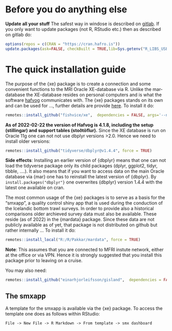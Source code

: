 
# Before you do anything else

**Update all your stuff** The safest way in windose is described on
[gitlab](https://gitlab.hafogvatn.is/-/snippets/3). If you only want to
update packages (not R, RStudio etc.) then as described on gitlab do:

``` r
options(repos = c(CRAN = "https://cran.hafro.is"))
update.packages(ask=FALSE, checkBuilt = TRUE,lib=Sys.getenv("R_LIBS_USER"))
```

# The quick installation guide

The purpose of the {xe} package is to create a connection and some
convenient functions to the MRI Oracle XE-database via R. Unlike the
mar-database the XE-database resides on personal computers and is what
the software [hafvog](https://heima.hafro.is/~darri/hafvog_vefur)
communicates with. The {xe} packages stands on its own and can be used
for …, further details are provide
[here](https://heima.hafro.is/~einarhj/xe/articles/overview_xe.html). To
install it do:

``` r
remotes::install_github("fishvice/xe",  dependencies = FALSE, args='--no-multiarch')
```

**As of 2022-02-22 the version of Hafvog is 4.1.8, including the setup
(stillingar) and support tables (stoðtöflur).** Since the XE database is
run on Oracle 11g one can not not use dbplyr versions \>2.0. Hence we
need to install older versions:

``` r
remotes::install_github("tidyverse/dbplyr@v1.4.4", force = TRUE)
```

**Side effects**: Installing an earlier version of {dbplyr} means that
one can not load the tidyverse package only its child packages (dplyr,
ggplot2, tidyr, tibble, ….). It also means that if you want to access
data on the main Oracle database via {mar} one has to reinstall the
latest version of {dbplyr}. By `install.packages("dbplyr"}` one
overwrites {dbplyr} version 1.4.4 with the latest one available on cran.

The most common usage of the {xe} packages is to serve as a basis for
the “smxapp”, a quality control shiny app that is used during the
conduction of the Icelandic bottom trawl surveys. In order to provide
also a historical comparisons older archieved survey data must also be
available. These reside (as of 2022) in the {mardata} package. Since
these data are not publicly available as of yet, that package is not
distributed on github but rather internally … To install it do:

``` r
remotes::install_local("R:/R/Pakkar/mardata", force = TRUE)
```

**Note**: This assumes that you are connected to MFRI instute network,
either at the office or via VPN. Hence it is strongly suggested that you
install this package prior to leaving on a cruise.

You may also need:

``` r
remotes::install_github("einarhjorleifsson/gisland",  dependencies = FALSE)
```

## The smxapp

A template for the smxapp is available via the {xe} package. To access
the template one does as follows within RStudio:

    File -> New File -> R Markdown -> From template -> smx dashboard

